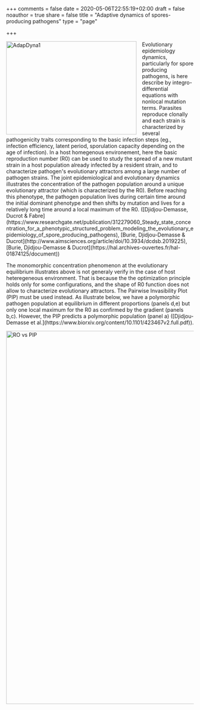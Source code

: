 +++
comments = false
date = 2020-05-06T22:55:19+02:00
draft = false
noauthor = true
share = false
title = "Adaptive dynamics of spores-producing pathogens"
type = "page"

+++


<html>
<head>
<style>
img {
  float: left;
}
</style>
</head>
<body>

<p><img src="/uploads/AdapDyna1.jpg" alt="AdapDyna1" style="width:350px;height:250px;margin-right:15px;">
Evolutionary epidemiology dynamics, particularly for spore producing pathogens, is here describe by integro-differential
equations with nonlocal mutation terms. Parasites reproduce clonally and each strain is characterized by several pathogenicity traits corresponding to the basic infection steps (eg., infection efficiency, latent period, sporulation capacity depending on the age of infection). In a host homegenous environement, here the basic reproduction number (R0) can be used to study the spread of a new mutant strain in a host population already infected by a resident strain, and to characterize pathogen's evolutionary attractors among a large number of pathogen strains. The joint epidemiological and evolutionary dynamics illustrates the concentration of the pathogen population around a unique evolutionary attractor (which is characterized by the R0). Before reaching this phenotype, the pathogen population lives
during certain time around the initial dominant phenotype and then shifts by mutation and lives for a relatively long time around a local maximum of the R0. ([Djidjou-Demasse, Ducrot & Fabre](https://www.researchgate.net/publication/312279060_Steady_state_concentration_for_a_phenotypic_structured_problem_modeling_the_evolutionary_epidemiology_of_spore_producing_pathogens),  [Burie, Djidjou-Demasse & Ducrot](http://www.aimsciences.org/article/doi/10.3934/dcdsb.2019225), [Burie, Djidjou-Demasse & Ducrot](https://hal.archives-ouvertes.fr/hal-01874125/document)) </p>
</body>
</html>

<html>
<head>
<style>
img {
  max-width: 100%;
  height: auto;
}
</style>
</head>
<body>

<p> The monomorphic concentration phenomenon at the evolutionary equilibrium illustrates above is not generaly verify in the case of host heteregeneous environment. That is because the the optimization principle holds only for some configurations, and the shape of R0 function does not allow to characterize evolutionary attractors. The Pairwise Invasibility Plot (PIP) must be used instead. As illustrate below, we have a polymorphic pathogen population at equilibrium in different proportions (panels d,e) but only one local maximum for the R0 as confirmed by the gradient (panels b,c). However, the PIP predicts a polymorphic population (panel a) ([Djidjou-Demasse et al.](https://www.biorxiv.org/content/10.1101/423467v2.full.pdf)).</p>
<img src="/uploads/Fig-supp-mat.jpg" alt="RO vs PIP" width="1000" height="300">
</body>
</html>





